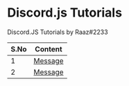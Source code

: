 # Discord.js Tutorials
Discord.JS Tutorials by Raaz#2233

S.No   | Content
------ | ------
1      | [Message](https://github.com/chethanyadav456/Discord.js-v13-Tutorial/tree/main/message)
2      | [Message](https://github.com/chethanyadav456/Discord.js-v13-Tutorial/tree/main/channel)
